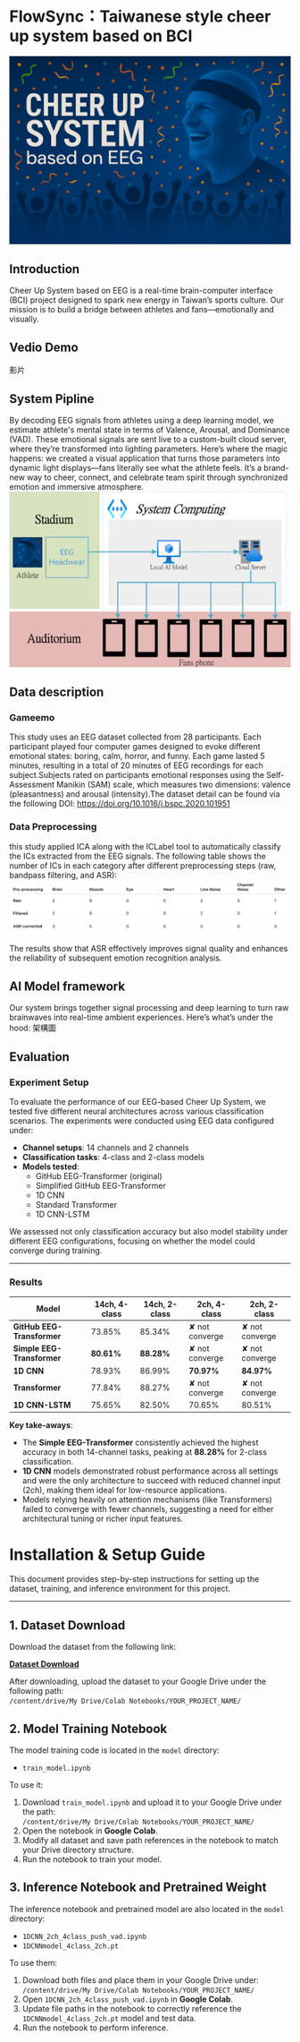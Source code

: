 # FlowSync：Taiwanese style cheer up system based on BCI

![Cheer Up System](./images/introduction.png)

## Introduction

Cheer Up System based on EEG is a real-time brain-computer interface (BCI) project designed to spark new energy in Taiwan’s sports culture. Our mission is to build a bridge between athletes and fans—emotionally and visually.


## Vedio Demo
影片

## System Pipline
By decoding EEG signals from athletes using a deep learning model, we estimate athlete's mental state in terms of Valence, Arousal, and Dominance (VAD). These emotional signals are sent live to a custom-built cloud server, where they’re transformed into lighting parameters.
Here’s where the magic happens: we created a visual application that turns those parameters into dynamic light displays—fans literally see what the athlete feels. It’s a brand-new way to cheer, connect, and celebrate team spirit through synchronized emotion and immersive atmosphere.
![Cheer Up System](./images/system-pipeline.png)

## Data description
### Gameemo
This study uses an EEG dataset collected from 28 participants. Each participant played four computer games designed to evoke different emotional states: boring, calm, horror, and funny. Each game lasted 5 minutes, resulting in a total of 20 minutes of EEG recordings for each subject.Subjects rated on participants emotional responses using the Self-Assessment Manikin (SAM) scale, which measures two dimensions: valence (pleasantness) and arousal (intensity).The dataset detail can be found via the following DOI: https://doi.org/10.1016/j.bspc.2020.101951

### Data Preprocessing
this study applied ICA along with the ICLabel tool to automatically classify the ICs extracted from the EEG signals. The following table shows the number of ICs in each category after different preprocessing steps (raw, bandpass filtering, and ASR):
![Cheer Up System](./images/data_preprocessing.png)

The results show that ASR effectively improves signal quality and enhances the reliability of subsequent emotion recognition analysis.

## AI Model framework
Our system brings together signal processing and deep learning to turn raw brainwaves into real-time ambient experiences. Here’s what’s under the hood:
架構圖
## Evaluation

### Experiment Setup

To evaluate the performance of our EEG-based Cheer Up System, we tested five different neural architectures across various classification scenarios. The experiments were conducted using EEG data configured under:

- **Channel setups**: 14 channels and 2 channels  
- **Classification tasks**: 4-class and 2-class models  
- **Models tested**:
  - GitHub EEG-Transformer (original)
  - Simplified GitHub EEG-Transformer
  - 1D CNN
  - Standard Transformer
  - 1D CNN-LSTM

We assessed not only classification accuracy but also model stability under different EEG configurations, focusing on whether the model could converge during training.

---

### Results

| Model                         | 14ch, 4-class | 14ch, 2-class | 2ch, 4-class     | 2ch, 2-class     |
|------------------------------|---------------|---------------|------------------|------------------|
| **GitHub EEG-Transformer**   | 73.85%        | 85.34%        | ✘ not converge   | ✘ not converge   |
| **Simple EEG-Transformer**   | **80.61%**    | **88.28%**    | ✘ not converge   | ✘ not converge   |
| **1D CNN**                   | 78.93%        | 86.99%        | **70.97%**       | **84.97%**       |
| **Transformer**              | 77.84%        | 88.27%        | ✘ not converge   | ✘ not converge   |
| **1D CNN-LSTM**              | 75.65%        | 82.50%        | 70.65%           | 80.51%           |

**Key take-aways**:
- The **Simple EEG-Transformer** consistently achieved the highest accuracy in both 14-channel tasks, peaking at **88.28%** for 2-class classification.
- **1D CNN** models demonstrated robust performance across all settings and were the only architecture to succeed with reduced channel input (2ch), making them ideal for low-resource applications.
- Models relying heavily on attention mechanisms (like Transformers) failed to converge with fewer channels, suggesting a need for either architectural tuning or richer input features.


# Installation & Setup Guide

This document provides step-by-step instructions for setting up the dataset, training, and inference environment for this project.

---

## 1. Dataset Download

Download the dataset from the following link:

[**Dataset Download**](https://www.kaggle.com/datasets/sigfest/database-for-emotion-recognition-system-gameemo)

After downloading, upload the dataset to your Google Drive under the following path:<br>
    `/content/drive/My Drive/Colab Notebooks/YOUR_PROJECT_NAME/`

## 2. Model Training Notebook

The model training code is located in the `model` directory:

- `train_model.ipynb`

To use it:

1. Download `train_model.ipynb` and upload it to your Google Drive under the path:<br>
  `/content/drive/My Drive/Colab Notebooks/YOUR_PROJECT_NAME/`
2. Open the notebook in **Google Colab**.
3. Modify all dataset and save path references in the notebook to match your Drive directory structure.
4. Run the notebook to train your model.

## 3. Inference Notebook and Pretrained Weight

The inference notebook and pretrained model are also located in the `model` directory:

- `1DCNN_2ch_4class_push_vad.ipynb`
- `1DCNNmodel_4class_2ch.pt`

To use them:

1. Download both files and place them in your Google Drive under:<br>
  `/content/drive/My Drive/Colab Notebooks/YOUR_PROJECT_NAME/`
2. Open `1DCNN_2ch_4class_push_vad.ipynb` in **Google Colab**.
3. Update file paths in the notebook to correctly reference the `1DCNNmodel_4class_2ch.pt` model and test data.
4. Run the notebook to perform inference.

